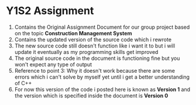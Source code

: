 # Y1S2 Assignment
1. Contains the Original Assignment Document for our group project based on the topic **Construction Management System**
2. Contains the updated version of the source code which i rewrote 
3. The new source code still doesn't function like i want it to but i will update it eventually as my programming skills get improved
4. The original source code in the document is functioning fine but you won't expect any type of output
5. Reference to point 3: Why it doesn't work because there are some errors which i can't solve by myself yet until i get a better understanding of C++
6. For now this version of the code i posted here is known as **Version 1** and the version which is specified inside the document is **Version 0**
